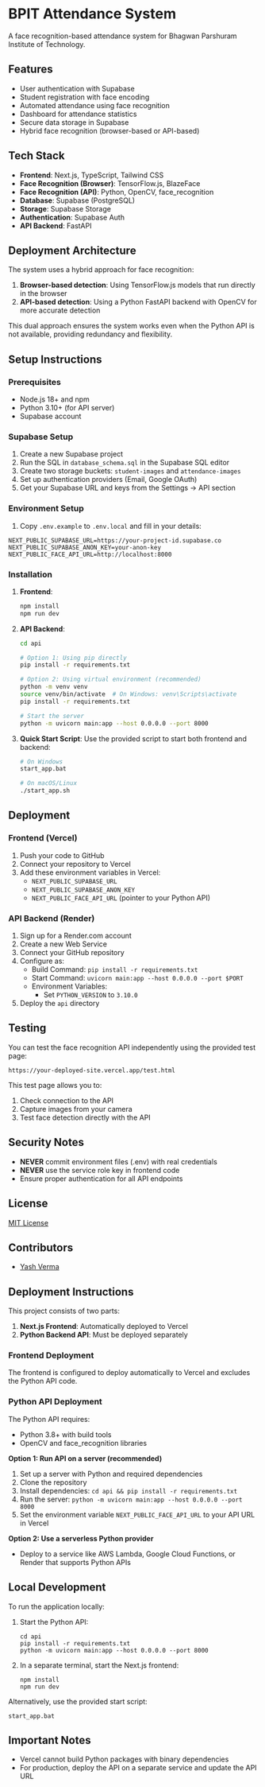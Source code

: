 # BPIT Attendance System

A face recognition-based attendance system for Bhagwan Parshuram Institute of Technology.

## Features

- User authentication with Supabase
- Student registration with face encoding
- Automated attendance using face recognition
- Dashboard for attendance statistics
- Secure data storage in Supabase
- Hybrid face recognition (browser-based or API-based)

## Tech Stack

- **Frontend**: Next.js, TypeScript, Tailwind CSS
- **Face Recognition (Browser)**: TensorFlow.js, BlazeFace
- **Face Recognition (API)**: Python, OpenCV, face_recognition
- **Database**: Supabase (PostgreSQL)
- **Storage**: Supabase Storage
- **Authentication**: Supabase Auth
- **API Backend**: FastAPI

## Deployment Architecture

The system uses a hybrid approach for face recognition:

1. **Browser-based detection**: Using TensorFlow.js models that run directly in the browser
2. **API-based detection**: Using a Python FastAPI backend with OpenCV for more accurate detection

This dual approach ensures the system works even when the Python API is not available, providing redundancy and flexibility.

## Setup Instructions

### Prerequisites

- Node.js 18+ and npm
- Python 3.10+ (for API server)
- Supabase account

### Supabase Setup

1. Create a new Supabase project
2. Run the SQL in `database_schema.sql` in the Supabase SQL editor
3. Create two storage buckets: `student-images` and `attendance-images`
4. Set up authentication providers (Email, Google OAuth)
5. Get your Supabase URL and keys from the Settings → API section

### Environment Setup

1. Copy `.env.example` to `.env.local` and fill in your details:

```
NEXT_PUBLIC_SUPABASE_URL=https://your-project-id.supabase.co
NEXT_PUBLIC_SUPABASE_ANON_KEY=your-anon-key
NEXT_PUBLIC_FACE_API_URL=http://localhost:8000
```

### Installation

1. **Frontend**:
   ```bash
   npm install
   npm run dev
   ```

2. **API Backend**:
   ```bash
   cd api
   
   # Option 1: Using pip directly
   pip install -r requirements.txt
   
   # Option 2: Using virtual environment (recommended)
   python -m venv venv
   source venv/bin/activate  # On Windows: venv\Scripts\activate
   pip install -r requirements.txt
   
   # Start the server
   python -m uvicorn main:app --host 0.0.0.0 --port 8000
   ```

3. **Quick Start Script**:
   Use the provided script to start both frontend and backend:
   ```bash
   # On Windows
   start_app.bat
   
   # On macOS/Linux
   ./start_app.sh
   ```

## Deployment

### Frontend (Vercel)

1. Push your code to GitHub
2. Connect your repository to Vercel
3. Add these environment variables in Vercel:
   - `NEXT_PUBLIC_SUPABASE_URL`
   - `NEXT_PUBLIC_SUPABASE_ANON_KEY`
   - `NEXT_PUBLIC_FACE_API_URL` (pointer to your Python API)

### API Backend (Render)

1. Sign up for a Render.com account
2. Create a new Web Service
3. Connect your GitHub repository
4. Configure as:
   - Build Command: `pip install -r requirements.txt`
   - Start Command: `uvicorn main:app --host 0.0.0.0 --port $PORT`
   - Environment Variables:
     - Set `PYTHON_VERSION` to `3.10.0`
5. Deploy the `api` directory

## Testing

You can test the face recognition API independently using the provided test page:

```
https://your-deployed-site.vercel.app/test.html
```

This test page allows you to:
1. Check connection to the API
2. Capture images from your camera
3. Test face detection directly with the API

## Security Notes

- **NEVER** commit environment files (.env) with real credentials
- **NEVER** use the service role key in frontend code
- Ensure proper authentication for all API endpoints

## License

[MIT License](LICENSE)

## Contributors

- [Yash Verma](https://github.com/Yashverma849)

## Deployment Instructions

This project consists of two parts:
1. **Next.js Frontend**: Automatically deployed to Vercel
2. **Python Backend API**: Must be deployed separately

### Frontend Deployment

The frontend is configured to deploy automatically to Vercel and excludes the Python API code.

### Python API Deployment

The Python API requires:
- Python 3.8+ with build tools
- OpenCV and face_recognition libraries

**Option 1: Run API on a server (recommended)**
1. Set up a server with Python and required dependencies
2. Clone the repository
3. Install dependencies: `cd api && pip install -r requirements.txt`
4. Run the server: `python -m uvicorn main:app --host 0.0.0.0 --port 8000`
5. Set the environment variable `NEXT_PUBLIC_FACE_API_URL` to your API URL in Vercel

**Option 2: Use a serverless Python provider**
- Deploy to a service like AWS Lambda, Google Cloud Functions, or Render that supports Python APIs

## Local Development

To run the application locally:
1. Start the Python API: 
   ```
   cd api
   pip install -r requirements.txt
   python -m uvicorn main:app --host 0.0.0.0 --port 8000
   ```

2. In a separate terminal, start the Next.js frontend:
   ```
   npm install
   npm run dev
   ```

Alternatively, use the provided start script:
```
start_app.bat
```

## Important Notes

- Vercel cannot build Python packages with binary dependencies
- For production, deploy the API on a separate service and update the API URL 